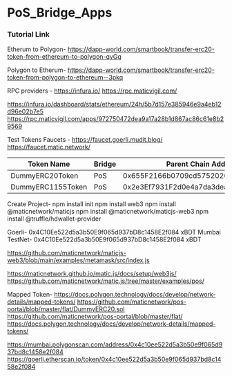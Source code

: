 # PoS_Bridge_Apps

### Tutorial Link
Etherum to Polygon- https://dapp-world.com/smartbook/transfer-erc20-token-from-ethereum-to-polygon-qyGg

Polygon to Etherum- https://dapp-world.com/smartbook/transfer-erc20-token-from-polygon-to-ethereum--3pkq


RPC providers - 
https://infura.io/
https://rpc.maticvigil.com/

https://infura.io/dashboard/stats/ethereum/24h/5b7d157e385946e9a4eb12d96e02b7e5
https://rpc.maticvigil.com/apps/972750472dea9a17a28b1d867ac86c61e8b29569

Test Tokens Faucets -
https://faucet.goerli.mudit.blog/
https://faucet.matic.network/

<table class="table">
  <thead>
    <tr>
      <th>Token Name</th>
      <th>Bridge</th>
      <th>Parent Chain Address: Goerli</th>
      <th>Child Chain: MUMBAI</th>
    </tr>
  </thead>
  <tbody>
    <tr>
      <td>DummyERC20Token</td>
      <td>PoS</td>
      <td>0x655F2166b0709cd575202630952D71E2bB0d61Af</td>
      <td>0xfe4F5145f6e09952a5ba9e956ED0C25e3Fa4c7F1</td>
    </tr>
    <tr>
      <td>DummyERC1155Token</td>
      <td>PoS</td>
      <td>0x2e3Ef7931F2d0e4a7da3dea950FF3F19269d9063</td>
      <td>0xA07e45A987F19E25176c877d98388878622623FA</td>
    </tr>
  </tbody>
</table>


Create Project-
npm install init
npm install web3
npm install @maticnetwork/maticjs
npm install @maticnetwork/maticjs-web3
npm install @truffle/hdwallet-provider



Goerli- 0x4C10Ee522d5a3b50E9f065d937bD8c1458E2f084    xBDT
Mumbai TestNet- 0x4C10Ee522d5a3b50E9f065d937bD8c1458E2f084 xBDT

https://github.com/maticnetwork/maticjs-web3/blob/main/examples/metamask/src/index.js

https://maticnetwork.github.io/matic.js/docs/setup/web3js/
https://github.com/maticnetwork/matic.js/tree/master/examples/pos/

Mapped Token- https://docs.polygon.technology/docs/develop/network-details/mapped-tokens/
https://github.com/maticnetwork/pos-portal/blob/master/flat/DummyERC20.sol
https://github.com/maticnetwork/pos-portal/blob/master/flat/
https://docs.polygon.technology/docs/develop/network-details/mapped-tokens/

https://mumbai.polygonscan.com/address/0x4c10ee522d5a3b50e9f065d937bd8c1458e2f084
https://goerli.etherscan.io/token/0x4c10ee522d5a3b50e9f065d937bd8c1458e2f084
